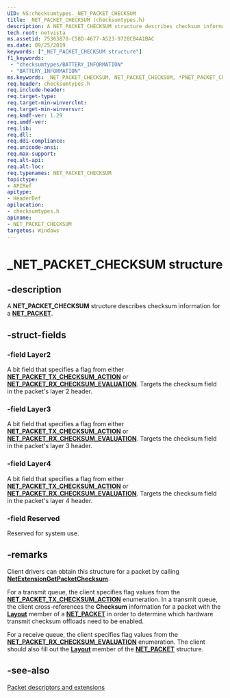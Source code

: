 ```yaml
---
UID: NS:checksumtypes._NET_PACKET_CHECKSUM
title: _NET_PACKET_CHECKSUM (checksumtypes.h)
description: A NET_PACKET_CHECKSUM structure describes checksum information for a NET_PACKET.
tech.root: netvista
ms.assetid: 75363870-C58D-4677-A523-9728CB4A1BAC
ms.date: 09/25/2019
keywords: ["_NET_PACKET_CHECKSUM structure"]
f1_keywords:
 - "checksumtypes/BATTERY_INFORMATION"
 - "BATTERY_INFORMATION"
ms.keywords: _NET_PACKET_CHECKSUM, NET_PACKET_CHECKSUM, *PNET_PACKET_CHECKSUM
req.header: checksumtypes.h
req.include-header:
req.target-type:
req.target-min-winverclnt:
req.target-min-winversvr:
req.kmdf-ver: 1.29
req.umdf-ver:
req.lib:
req.dll:
req.ddi-compliance:
req.unicode-ansi:
req.max-support:
req.alt-api:
req.alt-loc:
req.typenames: NET_PACKET_CHECKSUM
topictype:
- APIRef
apitype: 
- HeaderDef
apilocation: 
- checksumtypes.h
apiname: 
- NET_PACKET_CHECKSUM
targetos: Windows
---
```


# _NET_PACKET_CHECKSUM structure

## -description

A **NET_PACKET_CHECKSUM** structure describes checksum information for a [**NET_PACKET**](../packet/ns-packet-_net_packet.md).

## -struct-fields

### -field Layer2

A bit field that specifies a flag from either [**NET_PACKET_TX_CHECKSUM_ACTION**](../checksumtypes/ne-checksumtypes-_net_packet_tx_checksum_action.md) or [**NET_PACKET_RX_CHECKSUM_EVALUATION**](../checksumtypes/ne-checksumtypes-_net_packet_rx_checksum_evaluation.md). Targets the checksum field in the packet's layer 2 header.

### -field Layer3

A bit field that specifies a flag from either [**NET_PACKET_TX_CHECKSUM_ACTION**](../checksumtypes/ne-checksumtypes-_net_packet_tx_checksum_action.md) or [**NET_PACKET_RX_CHECKSUM_EVALUATION**](../checksumtypes/ne-checksumtypes-_net_packet_rx_checksum_evaluation.md). Targets the checksum field in the packet's layer 3 header.

### -field Layer4

A bit field that specifies a flag from either [**NET_PACKET_TX_CHECKSUM_ACTION**](../checksumtypes/ne-checksumtypes-_net_packet_tx_checksum_action.md) or [**NET_PACKET_RX_CHECKSUM_EVALUATION**](../checksumtypes/ne-checksumtypes-_net_packet_rx_checksum_evaluation.md). Targets the checksum field in the packet's layer 4 header.

### -field Reserved

Reserved for system use.

## -remarks

Client drivers can obtain this structure for a packet by calling [**NetExtensionGetPacketChecksum**](../checksum/nf-checksum-netextensiongetpacketchecksum.md).

For a transmit queue, the client specifies flag values from the [**NET_PACKET_TX_CHECKSUM_ACTION**](../checksumtypes/ne-checksumtypes-_net_packet_tx_checksum_action.md) enumeration. In a transmit queue, the client cross-references the **Checksum** information for a packet with the [**Layout**](../packet/ns-packet-_net_packet_layout.md) member of a [**NET_PACKET**](../packet/ns-packet-_net_packet.md) in order to determine which hardware transmit checksum offloads need to be enabled.

For a receive queue, the client specifies flag values from the [**NET_PACKET_RX_CHECKSUM_EVALUATION**](../checksumtypes/ne-checksumtypes-_net_packet_rx_checksum_evaluation.md) enumeration. The client should also fill out the [**Layout**](../packet/ns-packet-_net_packet_layout.md) member of the [**NET_PACKET**](../packet/ns-packet-_net_packet.md) structure.

## -see-also

[Packet descriptors and extensions](https://docs.microsoft.com/windows-hardware/drivers/netcx/packet-descriptors-and-extensions)
